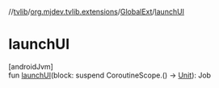 //[tvlib](../../../index.md)/[org.mjdev.tvlib.extensions](../index.md)/[GlobalExt](index.md)/[launchUI](launch-u-i.md)

# launchUI

[androidJvm]\
fun [launchUI](launch-u-i.md)(block: suspend CoroutineScope.() -&gt; [Unit](https://kotlinlang.org/api/latest/jvm/stdlib/kotlin/-unit/index.html)): Job
